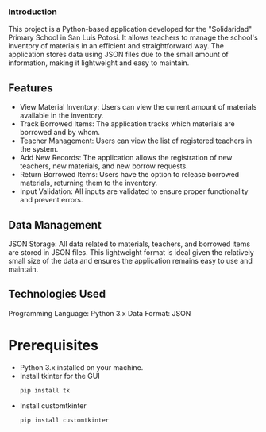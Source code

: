 ### Introduction
This project is a Python-based application developed for the "Solidaridad" Primary School in San Luis Potosí. It allows teachers to manage the school's inventory of materials in an efficient and straightforward way. The application stores data using JSON files due to the small amount of information, making it lightweight and easy to maintain.

## Features

  - View Material Inventory: Users can view the current amount of materials available in the inventory.
  - Track Borrowed Items: The application tracks which materials are borrowed and by whom.
  - Teacher Management: Users can view the list of registered teachers in the system.
  - Add New Records: The application allows the registration of new teachers, new materials, and new borrow requests.
  - Return Borrowed Items: Users have the option to release borrowed materials, returning them to the inventory.
  - Input Validation: All inputs are validated to ensure proper functionality and prevent errors.

## Data Management

  JSON Storage: All data related to materials, teachers, and borrowed items are stored in JSON files. This lightweight format is ideal given the relatively small size of the data and ensures the application remains easy to use and maintain.

## Technologies Used

  Programming Language: Python 3.x
  Data Format: JSON

# Prerequisites

- Python 3.x installed on your machine.
- Install tkinter for the GUI
  ```bash
  pip install tk

- Install customtkinter
  ```bash
  pip install customtkinter

